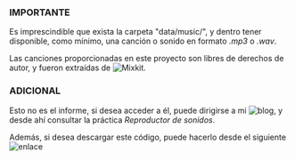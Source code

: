 ### IMPORTANTE

Es imprescindible que exista la carpeta "data/music/", y dentro tener disponible, como mínimo, una canción o sonido en formato *.mp3* o *.wav*.

Las canciones proporcionadas en este proyecto son libres de derechos de autor, y fueron extraídas de ![Mixkit](https://mixkit.co/free-stock-music/).

### ADICIONAL

Esto no es el informe, si desea acceder a él, puede dirigirse a mi ![blog](https://josemap-99.github.io/), y desde ahí consultar la práctica *Reproductor de sonidos*.

Además, si desea descargar este código, puede hacerlo desde el siguiente ![enlace](https://downgit.github.io/#/home?url=https://github.com/JoseMAP-99/JoseMAP-99.github.io/tree/master/codes/MUSIC_PLAYER)
